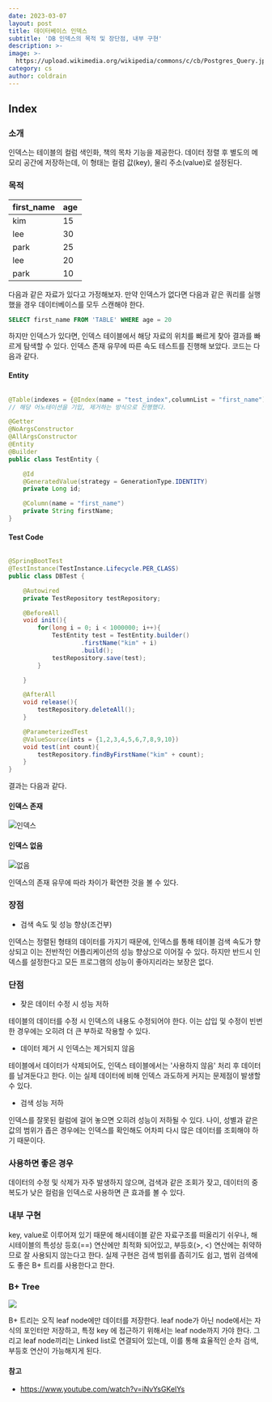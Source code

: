 ```yaml
---
date: 2023-03-07
layout: post
title: 데이터베이스 인덱스
subtitle: 'DB 인덱스의 목적 및 장단점, 내부 구현'
description: >-
image: >-
  https://upload.wikimedia.org/wikipedia/commons/c/cb/Postgres_Query.jpg
category: cs
author: coldrain
---
```

## Index

### 소개
인덱스는 테이블의 컬럼 색인화, 책의 목차 기능을 제공한다.
데이터 정렬 후 별도의 메모리 공간에 저장하는데, 이 형태는 컬럼 값(key), 물리 주소(value)로 설정된다.

### 목적

|first_name|age|
|---|----|
|kim|15|
|lee|30|
|park|25|
|lee|20|
|park|10|

다음과 같은 자료가 있다고 가정해보자. 만약 인덱스가 없다면 다음과 같은 쿼리를 실행했을 경우
데이터베이스를 모두 스캔해야 한다.

```sql
SELECT first_name FROM 'TABLE' WHERE age = 20
```

하지만 인덱스가 있다면, 인덱스 테이블에서 해당 자료의 위치를 빠르게 찾아
결과를 빠르게 탐색할 수 있다. 
인덱스 존재 유무에 따른 속도 테스트를 진행해 보았다.
코드는 다음과 같다.

#### Entity 

```java

@Table(indexes = {@Index(name = "test_index",columnList = "first_name")}) 
// 해당 어노테이션을 기입, 제거하는 방식으로 진행했다. 

@Getter
@NoArgsConstructor
@AllArgsConstructor
@Entity
@Builder
public class TestEntity {

    @Id
    @GeneratedValue(strategy = GenerationType.IDENTITY)
    private Long id;

    @Column(name = "first_name")
    private String firstName;
}

```

#### Test Code

```java

@SpringBootTest
@TestInstance(TestInstance.Lifecycle.PER_CLASS)
public class DBTest {

    @Autowired
    private TestRepository testRepository;

    @BeforeAll
    void init(){
        for(long i = 0; i < 1000000; i++){
            TestEntity test = TestEntity.builder()
                    .firstName("kim" + i)
                    .build();
            testRepository.save(test);
        }

    }

    @AfterAll
    void release(){
        testRepository.deleteAll();
    }

    @ParameterizedTest
    @ValueSource(ints = {1,2,3,4,5,6,7,8,9,10})
    void test(int count){
        testRepository.findByFirstName("kim" + count);
    }
}


```

결과는 다음과 같다.

#### 인덱스 존재

![인덱스](https://user-images.githubusercontent.com/59993347/223391966-0e9b8fbb-e417-4d90-8256-40a3ee7aa521.jpg)

#### 인덱스 없음

![없음](https://user-images.githubusercontent.com/59993347/223391971-77917186-3b1a-4c44-a456-ac807c244f20.jpg)


인덱스의 존재 유무에 따라 차이가 확연한 것을 볼 수 있다.

### 장점
- 검색 속도 및 성능 향상(조건부)

인덱스는 정렬된 형태의 데이터를 가지기 때문에, 인덱스를 통해 테이블 검색 속도가 향상되고
이는 전반적인 어플리케이션의 성능 향상으로 이어질 수 있다. 하지만 반드시 인덱스를 설정한다고
모든 프로그램의 성능이 좋아지리라는 보장은 없다.

### 단점

- 잦은 데이터 수정 시 성능 저하

테이블의 데이터를 수정 시 인덱스의 내용도 수정되어야 한다.
이는 삽입 및 수정이 빈번한 경우에는 오히려 더 큰 부하로 작용할 수 있다.

- 데이터 제거 시 인덱스는 제거되지 않음

테이블에서 데이터가 삭제되어도, 인덱스 테이블에서는 '사용하지 않음' 처리 후 데이터를 남겨둔다고 한다.
이는 실제 데이터에 비해 인덱스 과도하게 커지는 문제점이 발생할 수 있다.
    
- 검색 성능 저하

인덱스를 잘못된 컬럼에 걸어 놓으면 오히려 성능이 저하될 수 있다.
나이, 성별과 같은 값의 범위가 좁은 경우에는 인덱스를 확인해도 
어차피 다시 많은 데이터를 조회해야 하기 때문이다.
        

### 사용하면 좋은 경우

데이터의 수정 및 삭제가 자주 발생하지 않으며,
검색과 같은 조회가 잦고, 
데이터의 중복도가 낮은 컬럼을 인덱스로 사용하면 큰 효과를 볼 수 있다. 

### 내부 구현

key, value로 이루어져 있기 때문에 해시테이블 같은 자료구조를 떠올리기 쉬우나, 
해시테이블의 특성상 등호(==) 연산에만 최적화 되어있고, 부등호(>, <) 연산에는 취약하므로 잘 사용되지 않는다고 한다.
실제 구현은 검색 범위를 좁히기도 쉽고, 범위 검색에도 좋은 B+ 트리를 사용한다고 한다.

### B+ Tree

<img src="https://camo.githubusercontent.com/f4a6165729ef1d76597d61a10eb70769e311578aa83da67a5bce7d54cdacca8e/68747470733a2f2f696d67312e6461756d63646e2e6e65742f7468756d622f523132383078302f3f73636f64653d6d746973746f72793226666e616d653d6874747073253341253246253246626c6f672e6b616b616f63646e2e6e6574253246646e253246624141524243253246627472644479646f5570372532463968344b4f58425279444e4b704b4441653275677130253246696d672e706e67">

B+ 트리는 오직 leaf node에만 데이터를 저장한다.
leaf node가 아닌 node에서는 자식의 포인터만 저장하고,
특정 key 에 접근하기 위해서는 leaf node까지 가야 한다.
그리고 leaf node끼리는 Linked list로 연결되어 있는데, 이를 통해
효율적인 순차 검색, 부등호 연산이 가능해지게 된다.


#### 참고
- https://www.youtube.com/watch?v=iNvYsGKelYs

